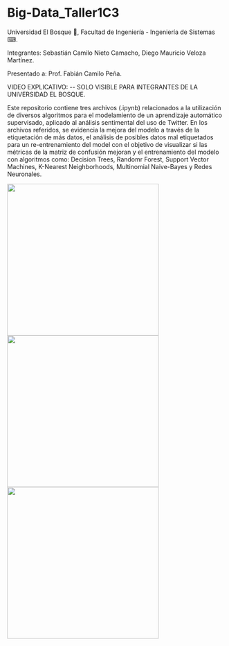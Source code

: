 # Big-Data_Taller1C3

Universidad El Bosque 🌳, Facultad de Ingeniería - Ingeniería de Sistemas ⌨.

Integrantes: Sebastián Camilo Nieto Camacho, Diego Mauricio Veloza Martínez.

Presentado a: Prof. Fabián Camilo Peña. 

VIDEO EXPLICATIVO:  -- SOLO VISIBLE PARA INTEGRANTES DE LA UNIVERSIDAD EL BOSQUE. 



Este repositorio contiene tres archivos (.ipynb) relacionados a la utilización de diversos algoritmos para el modelamiento de un aprendizaje automático supervisado, aplicado al análisis sentimental del uso de Twitter. En los archivos referidos, se evidencia la mejora del modelo a través de la etiquetación de más datos, el análisis de posibles datos mal etiquetados para un re-entrenamiento del model con el objetivo de visualizar si las métricas de la matriz de confusión mejoran y el entrenamiento del modelo con algoritmos como: Decision Trees, Randomr Forest, Support Vector Machines, K-Nearest Neighborhoods, Multinomial Naive-Bayes y Redes Neuronales. 


<img src="https://user-images.githubusercontent.com/90856580/143683802-752e32c9-0196-4efc-b550-49ab86bc5ada.png" width="350px" hight="100px">
          
<img src="https://user-images.githubusercontent.com/90856580/143684264-c0096e5e-cf2a-4d18-9d89-6a4e218b72fa.png" width="350px" hight="100px">
        
<img src="https://user-images.githubusercontent.com/90856580/143684357-2b6e9762-da34-4499-b1ea-c9b77d229bfa.png" width="350px" hight="100px">
